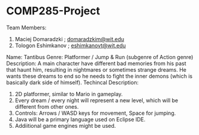 COMP285-Project
===============

Team Members:
1) Maciej Domaradzki    ;   domaradzkim@wit.edu
2) Tologon Eshimkanov   ;   eshimkanovt@wit.edu


Name: Tantibus
Genre: Platformer / Jump & Run (subgenre of Action genre)
Description: 
A main character have different bad memories from his past that haunt him, resulting in nightmares or sometimes strange dreams. He wants these dreams to end so he needs to fight the inner demons (which is basically dark side of himself).
Techincal Description:
1) 2D platformer, similar to Mario in gameplay.
2) Every dream / every night will represent a new level, which will be different from other ones.
3) Controls: Arrows / WASD keys for movement, Space for jumping.
4) Java will be a primary language used on Eclipse IDE.
5) Addiitional game engines might be used.
